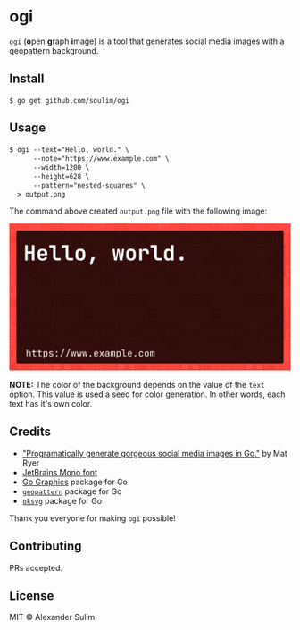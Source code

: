 # ogi

`ogi` (**o**pen **g**raph **i**mage) is a tool that generates social media images with a geopattern background.

## Install

```ShellSession
$ go get github.com/soulim/ogi
```

## Usage

```ShellSession
$ ogi --text="Hello, world." \
      --note="https://www.example.com" \
      --width=1200 \
      --height=628 \
      --pattern="nested-squares" \
  > output.png
```

The command above created `output.png` file with the following image:

![Sample output](./docs/output.png)

**NOTE:** The color of the background depends on the value of the `text` option.
This value is used a seed for color generation. In other words, each text has
it's own color.

## Credits

* ["Programatically generate gorgeous social media images in Go."](https://pace.dev/blog/2020/03/02/dynamically-generate-social-images-in-golang-by-mat-ryer.html) by Mat Ryer
* [JetBrains Mono font](https://www.jetbrains.com/lp/mono/)
* [Go Graphics](https://github.com/fogleman/gg) package for Go
* [`geopattern`](https://github.com/pravj/geopattern) package for Go
* [`oksvg`](https://github.com/srwiley/oksvg) package for Go

Thank you everyone for making `ogi` possible!

## Contributing

PRs accepted.

## License

MIT © Alexander Sulim
